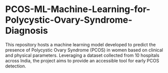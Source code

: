 # PCOS-ML-Machine-Learning-for-Polycystic-Ovary-Syndrome-Diagnosis
This repository hosts a machine learning model developed to predict the presence of Polycystic Ovary Syndrome (PCOS) in women based on clinical and physical parameters. Leveraging a dataset collected from 10 hospitals across India, the project aims to provide an accessible tool for early PCOS detection.
